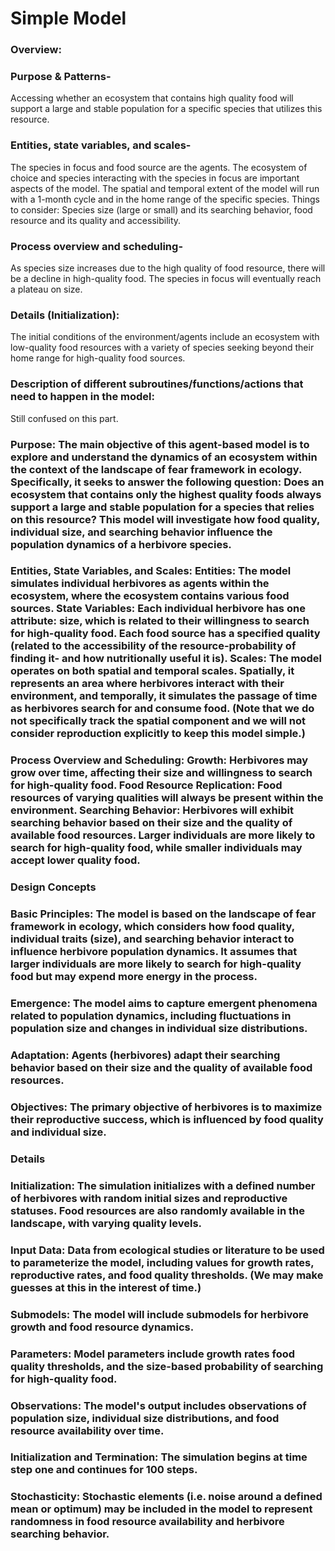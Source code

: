 # Simple Model
### Overview:
### Purpose & Patterns- 
Accessing whether an ecosystem that contains high quality food will support a large and stable population for a specific species that utilizes this resource. 
### Entities, state variables, and scales- 
The species in focus and food source are the agents. The ecosystem of choice and species interacting with the species in focus are important aspects of the model. The spatial and temporal extent of the model will run with a 1-month cycle and in the home range of the specific species. Things to consider: Species size (large or small) and its searching behavior, food resource and its quality and accessibility.
### Process overview and scheduling-
As species size increases due to the high quality of food resource, there will be a decline in high-quality food. The species in focus will eventually reach a plateau on size. 
### Details (Initialization):
The initial conditions of the environment/agents include an ecosystem with low-quality food resources with a variety of species seeking beyond their home range for high-quality food sources. 
### Description of different subroutines/functions/actions that need to happen in the model: 
Still confused on this part.


### Purpose: The main objective of this agent-based model is to explore and understand the dynamics of an ecosystem within the context of the landscape of fear framework in ecology. Specifically, it seeks to answer the following question: Does an ecosystem that contains only the highest quality foods always support a large and stable population for a species that relies on this resource? This model will investigate how food quality, individual size, and searching behavior influence the population dynamics of a herbivore species.

### Entities, State Variables, and Scales: Entities: The model simulates individual herbivores as agents within the ecosystem, where the ecosystem contains various food sources. State Variables: Each individual herbivore has one attribute: size, which is related to their willingness to search for high-quality food. Each food source has a specified quality (related to the accessibility of the resource-probability of finding it- and how nutritionally useful it is). Scales: The model operates on both spatial and temporal scales. Spatially, it represents an area where herbivores interact with their environment, and temporally, it simulates the passage of time as herbivores search for and consume food. (Note that we do not specifically track the spatial component and we will not consider reproduction explicitly to keep this model simple.)

### Process Overview and Scheduling: Growth: Herbivores may grow over time, affecting their size and willingness to search for high-quality food. Food Resource Replication: Food resources of varying qualities will always be present within the environment. Searching Behavior: Herbivores will exhibit searching behavior based on their size and the quality of available food resources. Larger individuals are more likely to search for high-quality food, while smaller individuals may accept lower quality food.

### Design Concepts
### Basic Principles: The model is based on the landscape of fear framework in ecology, which considers how food quality, individual traits (size), and searching behavior interact to influence herbivore population dynamics. It assumes that larger individuals are more likely to search for high-quality food but may expend more energy in the process.

### Emergence: The model aims to capture emergent phenomena related to population dynamics, including fluctuations in population size and changes in individual size distributions.

### Adaptation: Agents (herbivores) adapt their searching behavior based on their size and the quality of available food resources.

### Objectives: The primary objective of herbivores is to maximize their reproductive success, which is influenced by food quality and individual size.

### Details

### Initialization: The simulation initializes with a defined number of herbivores with random initial sizes and reproductive statuses. Food resources are also randomly available in the landscape, with varying quality levels.

### Input Data: Data from ecological studies or literature to be used to parameterize the model, including values for growth rates, reproductive rates, and food quality thresholds. (We may make guesses at this in the interest of time.)

### Submodels: The model will include submodels for herbivore growth and food resource dynamics.

### Parameters: Model parameters include growth rates food quality thresholds, and the size-based probability of searching for high-quality food.

### Observations: The model's output includes observations of population size, individual size distributions, and food resource availability over time.

### Initialization and Termination: The simulation begins at time step one and continues for 100 steps.
### Stochasticity: Stochastic elements (i.e. noise around a defined mean or optimum) may be included in the model to represent randomness in food resource availability and herbivore searching behavior.
